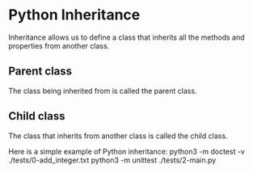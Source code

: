 # Python Inheritance

Inheritance allows us to define a class that inherits all the methods and properties from another class.

## Parent class
The class being inherited from is called the parent class.

## Child class
The class that inherits from another class is called the child class.

Here is a simple example of Python inheritance:
python3 -m doctest -v ./tests/0-add_integer.txt
python3 -m unittest  ./tests/2-main.py 